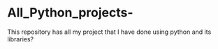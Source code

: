 # All_Python_projects-
This repository has all my project that I have done using python and its libraries?
